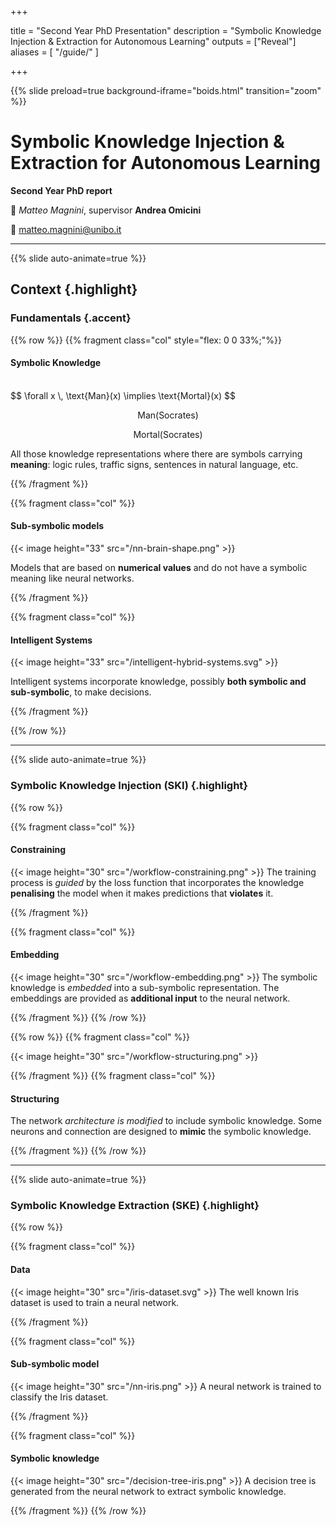  
+++

title = "Second Year PhD Presentation"
description = "Symbolic Knowledge Injection & Extraction for Autonomous Learning"
outputs = ["Reveal"]
aliases = [
    "/guide/"
]

+++

{{% slide preload=true background-iframe="boids.html" transition="zoom" %}}

# Symbolic Knowledge Injection & Extraction for Autonomous Learning
**Second Year PhD report**

🎤 *Matteo Magnini*, supervisor **Andrea Omicini**

📧 [matteo.magnini@unibo.it](mailto:gianluca.aguzzi@unibo.it)

---

{{% slide auto-animate=true %}}
## Context {.highlight}
### Fundamentals {.accent}
{{% row %}}
{{% fragment class="col" style="flex: 0 0 33%;"%}} 
#### Symbolic Knowledge
<br/>
$$
\forall x \, \text{Man}(x) \implies \text{Mortal}(x)
$$

$$
\text{Man}(\text{Socrates})
$$

<i class="fa fa-arrow-down" aria-hidden="true"></i>

$$
\text{Mortal}(\text{Socrates})
$$

All those knowledge representations where there are symbols carrying **meaning**: logic rules, traffic signs, sentences in natural language, etc.

{{% /fragment %}}

{{% fragment class="col" %}} 
#### Sub-symbolic models
{{< image height="33" src="/nn-brain-shape.png" >}}

Models that are based on **numerical values** and do not have a symbolic meaning like neural networks.

{{% /fragment %}}

{{% fragment class="col" %}} 
#### Intelligent Systems
{{< image height="33" src="/intelligent-hybrid-systems.svg" >}}

Intelligent systems incorporate knowledge, possibly **both symbolic and sub-symbolic**, to make decisions.

{{% /fragment %}}

{{% /row %}}

---

{{% slide auto-animate=true %}}

### Symbolic Knowledge Injection (SKI) {.highlight}

{{% row %}}

{{% fragment class="col" %}}

#### Constraining
{{< image height="30" src="/workflow-constraining.png" >}}
The training process is *guided* by the loss function that incorporates the knowledge **penalising** the model when it makes predictions that **violates** it.

{{% /fragment %}}

{{% fragment class="col" %}}

#### Embedding
{{< image height="30" src="/workflow-embedding.png" >}}
The symbolic knowledge is *embedded* into a sub-symbolic representation.
The embeddings are provided as **additional input** to the neural network.

{{% /fragment %}}
{{% /row %}}

{{% row %}}
{{% fragment class="col" %}}

{{< image height="30" src="/workflow-structuring.png" >}}

{{% /fragment %}}
{{% fragment class="col" %}}
#### Structuring
The network *architecture is modified* to include symbolic knowledge.
Some neurons and connection are designed to **mimic** the symbolic knowledge.

{{% /fragment %}}
{{% /row %}}

---
    
{{% slide auto-animate=true %}}

### Symbolic Knowledge Extraction (SKE) {.highlight}

{{% row %}}

{{% fragment class="col" %}}

#### Data
{{< image height="30" src="/iris-dataset.svg" >}}
The well known Iris dataset is used to train a neural network.

{{% /fragment %}}

{{% fragment class="col" %}}

#### Sub-symbolic model
{{< image height="30" src="/nn-iris.png" >}}
A neural network is trained to classify the Iris dataset.

{{% /fragment %}}

{{% fragment class="col" %}}
#### Symbolic knowledge
{{< image height="30" src="/decision-tree-iris.png" >}}
A decision tree is generated from the neural network to extract symbolic knowledge.

{{% /fragment %}}
{{% /row %}}
